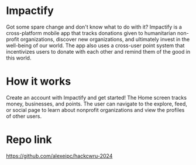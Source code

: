 # Impactify
Got some spare change and don't know what to do with it? Impactify is a cross-platform mobile app that tracks donations given to humanitarian non-profit organizations, discover new organizations, and ultimately invest in the well-being of our world. The app also uses a cross-user point system that incentivizes users to donate with each other and remind them of the good in this world.

# How it works
Create an account with Impactify and get started! The Home screen tracks money, businesses, and points. The user can navigate to the explore, feed, or social page to learn about nonprofit organizations and view the profiles of other users.

# Repo link
https://github.com/alexeipc/hackcwru-2024